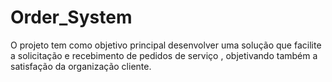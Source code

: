 # Order_System
O projeto tem como objetivo principal desenvolver uma solução que facilite a solicitação e recebimento de pedidos de serviço , objetivando também a satisfação da organização cliente.
